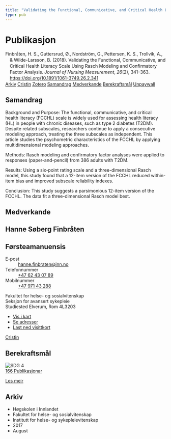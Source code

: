 ```yaml
---
title: "Validating the Functional, Communicative, and Critical Health Literacy Scale Using Rasch Modeling and Confirmatory Factor Analysis"
type: pub
---
```

<h1>Publikasjon</h1>
<article id="csl-bib-container-M3HVTRLS" class="csl-bib-container">
  <div class="csl-bib-body" style="line-height: 1.35; padding-left: 1em; text-indent:-1em;">
  <div class="csl-entry">Finbr&#xE5;ten, H. S., Guttersrud, &#xD8;., Nordstr&#xF6;m, G., Pettersen, K. S., Trollvik, A., &amp; Wilde-Larsson, B. (2018). Validating the Functional, Communicative, and Critical Health Literacy Scale Using Rasch Modeling and Confirmatory Factor Analysis. <i>Journal of Nursing Measurement</i>, <i>26</i>(2), 341&#x2013;363. <a href="https://doi.org/10.1891/1061-3749.26.2.341">https://doi.org/10.1891/1061-3749.26.2.341</a></div>
</div>
  <div class="csl-bib-buttons">
    <a href="#taxonomy-article-M3HVTRLS" class="csl-bib-button">Arkiv</a>
    <a href="https://app.cristin.no/results/show.jsf?id=1485030" alt="Cristin URL" class="csl-bib-button">Cristin</a>
    <a href="http://zotero.org/groups/5022929/items/M3HVTRLS" alt="Zotero URL" class="csl-bib-button">Zotero</a>
    <a href="#abstract-article-M3HVTRLS" class="csl-bib-button">Samandrag</a>
    <a href="#contributors-article-M3HVTRLS" class="csl-bib-button">Medverkande</a>
    <a href="#sdg-article-M3HVTRLS" class="csl-bib-button">Berekraftsmål</a>
    <a href="https://www.duo.uio.no/bitstream/10852/67105/2/Validating%2bFCCHLJNM_postprint.pdf" class="csl-bib-button">Unpaywall</a>
  </div>
  <div id="csl-bib-meta-container-M3HVTRLS"></div>
</article>
<div id="csl-bib-meta-M3HVTRLS" class="csl-bib-meta">
  <article id="abstract-article-M3HVTRLS" class="abstract-article">
    <h1>Samandrag</h1>
    Background and Purpose: 
The functional, communicative, and critical health literacy (FCCHL) scale is widely used for assessing health literacy (HL) in people with chronic diseases, such as type 2 diabetes (T2DM). Despite related subscales, researchers continue to apply a consecutive modeling approach, treating the three subscales as independent. This article studies the psychometric characteristics of the FCCHL by applying multidimensional modeling approaches. 
 
Methods: 
Rasch modeling and confirmatory factor analyses were applied to responses (paper-and-pencil) from 386 adults with T2DM. 
 
Results: 
Using a six-point rating scale and a three-dimensional Rasch model, this study found that a 12-item version of the FCCHL reduced within-item bias and improved subscale reliability indexes. 
 
Conclusion: 
This study suggests a parsimonious 12-item version of the FCCHL. The data fit a three-dimensional Rasch model best.
  </article>
  <article id="contributors-article-M3HVTRLS" class="contributors-article">
    <h1>Medverkande</h1>
    <div class="personas">
<div class="vrtx-hinn-person-card">
<div class="photo">
<i class="lar la-user-circle missing-person"></i>
</div>
<div class="info">
<hgroup><h1>Hanne Søberg Finbråten</h1>
<h2>Førsteamanuensis</h2>
</hgroup><dl>
<dt>E-post</dt>
<dd>
<a href="mailto:hanne.finbraten@inn.no">hanne.finbraten@inn.no</a>
</dd>
<dt>Telefonnummer</dt>
<dd><a href="tel:+4762430789">
+47 62 43 07 89
</a></dd>
<dt>Mobilnummer</dt>
<dd><a href="tel:+4797143288">
+47 971 43 288
</a></dd>
</dl>
<p>
Fakultet for helse- og sosialvitenskap<br>
Seksjon for avansert sykepleie<br>
Studiested Elverum,
Rom 4L3203
</p>
<ul class="vrtx-hinn-links">
<li><a href="https://www.google.com/maps?q=60.88177,11.53669">Vis i kart</a></li>
<li><a href="https://www.inn.no/finn-en-ansatt/hanne-finbraten.html#vrtx-hinn-addresses">Se adresser</a></li>
<li><a href="https://www.inn.no/finn-en-ansatt/hanne-finbraten.html?vrtx=vcf">Last ned visittkort</a></li>
</ul>
</div>
</div>
<a href="https://app.cristin.no/persons/show.jsf?id=328418" alt="Cristin URL" class="personas-cristin">Cristin</a>
</div>
  </article>
  <article id="sdg-article-M3HVTRLS" class="sdg-article">
    <h1>Berekraftsmål</h1>
    <div class="sdg-container"><div id="sdg4" class="sdg">
<img src="{{< params subfolder >}}images/sdg/sdg04_no.png" class="image" alt="SDG 4">
<div class="sdg-overlay">
<a href="{{< params subfolder >}}no/archive/?sdg=4#archive" class="sdg-publication-count"><span>166</span> Publikasjonar</a>
<p><a href="https://www.fn.no/om-fn/fns-baerekraftsmaal/god-utdanning?lang=nno-NO" class="sdg-read-more">Les meir</a></p>
</div>
</div></div>
  </article>
  <article id="taxonomy-article-M3HVTRLS" class="taxonomy-article">
    <h1>Arkiv</h1>
    <ul>
      <li>Høgskolen i Innlandet</li>
      <li>Fakultet for helse- og sosialvitenskap</li>
      <li>Institutt for helse- og sykepleievitenskap</li>
      <li>2017</li>
      <li>August</li>
    </ul>
  </article>
</div>
